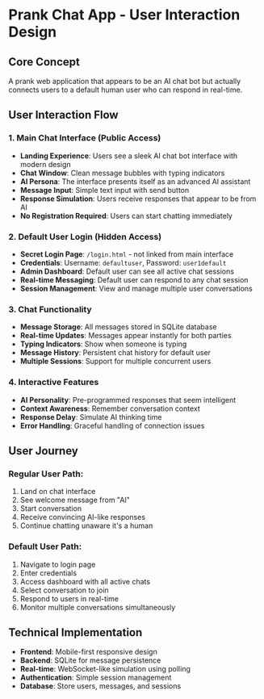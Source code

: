 # Prank Chat App - User Interaction Design

## Core Concept
A prank web application that appears to be an AI chat bot but actually connects users to a default human user who can respond in real-time.

## User Interaction Flow

### 1. Main Chat Interface (Public Access)
- **Landing Experience**: Users see a sleek AI chat bot interface with modern design
- **Chat Window**: Clean message bubbles with typing indicators
- **AI Persona**: The interface presents itself as an advanced AI assistant
- **Message Input**: Simple text input with send button
- **Response Simulation**: Users receive responses that appear to be from AI
- **No Registration Required**: Users can start chatting immediately

### 2. Default User Login (Hidden Access)
- **Secret Login Page**: `/login.html` - not linked from main interface
- **Credentials**: Username: `defaultuser`, Password: `user1default`
- **Admin Dashboard**: Default user can see all active chat sessions
- **Real-time Messaging**: Default user can respond to any chat session
- **Session Management**: View and manage multiple user conversations

### 3. Chat Functionality
- **Message Storage**: All messages stored in SQLite database
- **Real-time Updates**: Messages appear instantly for both parties
- **Typing Indicators**: Show when someone is typing
- **Message History**: Persistent chat history for default user
- **Multiple Sessions**: Support for multiple concurrent users

### 4. Interactive Features
- **AI Personality**: Pre-programmed responses that seem intelligent
- **Context Awareness**: Remember conversation context
- **Response Delay**: Simulate AI thinking time
- **Error Handling**: Graceful handling of connection issues

## User Journey

### Regular User Path:
1. Land on chat interface
2. See welcome message from "AI"
3. Start conversation
4. Receive convincing AI-like responses
5. Continue chatting unaware it's a human

### Default User Path:
1. Navigate to login page
2. Enter credentials
3. Access dashboard with all active chats
4. Select conversation to join
5. Respond to users in real-time
6. Monitor multiple conversations simultaneously

## Technical Implementation
- **Frontend**: Mobile-first responsive design
- **Backend**: SQLite for message persistence
- **Real-time**: WebSocket-like simulation using polling
- **Authentication**: Simple session management
- **Database**: Store users, messages, and sessions
